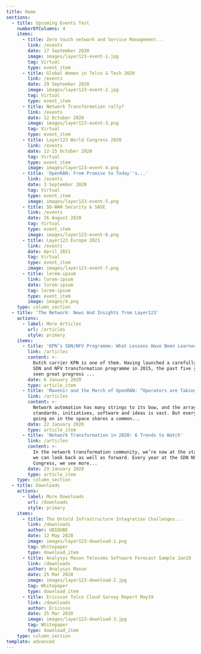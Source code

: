 ```yaml
---
title: Home
sections:
  - title: Upcoming Events Test
    numberOfColumns: 4
    items:
      - title: Zero touch network and Service Management...
        link: /events
        date: 17 September 2020
        image: images/layer123-event-1.jpg
        tag: Virtual
        type: event_item
      - title: Global Women in Telco & Tech 2020
        link: /events
        date: 29 September 2020
        image: images/layer123-event-2.jpg
        tag: Virtual
        type: event_item
      - title: Network Transformation rally?
        link: /events
        date: 12 October 2020
        image: images/layer123-event-3.png
        tag: Virtual
        type: event_item
      - title: Layer123 World Congress 2020
        link: /events
        date: 12-15 October 2020
        tag: Virtual
        type: event_item
        image: images/layer123-event-4.png
      - title: 'OpenRAN: From Promise to Today''s...'
        link: /events
        date: 3 September 2020
        tag: Virtual
        type: event_item
        image: images/layer123-event-5.png
      - title: SD-WAN Security & SASE
        link: /events
        date: 26 August 2020
        tag: Virtual
        type: event_item
        image: images/layer123-event-6.png
      - title: Layer123 Europe 2021
        link: /events
        date: April 2021
        tag: Virtual
        type: event_item
        image: images/layer123-event-7.png
      - title: lorem-ipsum
        link: lorem-ipsum
        date: lorem-ipsum
        tag: lorem-ipsum
        type: event_item
        image: images/4.png
    type: column_section
  - title: 'The Network: News And Insights from Layer123'
    actions:
      - label: More Articles
        url: /articles
        style: primary
    items:
      - title: 'KPN’s SDN/NFV Programme: What Lessons Have Been Learned?'
        link: /articles
        content: >-
          Dutch carrier KPN is one of them. Having launched a carefully-planned
          SDN and NFV transformation programme in 2015, the past five years have
          seen great progress ...
        date: 6 January 2020
        type: article_item
      - title: 'Mavenir and the March of OpenRAN: “Operators are Taking...'
        link: /articles
        content: >-
          Network automation has many strings to its bow, and the array of
          standards, initiatives, software and ideas is vast. But everything
          going on in the space shares a common...
        date: 22 January 2020
        type: article_item
      - title: 'Network Transformation in 2020: 6 Trends to Watch'
        link: /articles
        content: >-
          In the network transformation community, we’re now at the stage where
          we can look back as well as forward. Every year at the SDN NFV World
          Congress, we see more...
        date: 29 January 2020
        type: article_item
    type: column_section
  - title: Downloads
    actions:
      - label: More Downloads
        url: /downloads
        style: primary
    items:
      - title: The Untold Infrastructure Integration Challenges...
        link: /downloads
        author: UBIQUBE
        date: 12 May 2020
        image: images/layer123-download-1.png
        tag: Whitepaper
        type: download_item
      - title: Analysys Mason Telecoms Software Forecast Sample Jan19
        link: /downloads
        author: Analysys Mason
        date: 25 Mar 2020
        image: images/layer123-download-2.jpg
        tag: Whitepaper
        type: download_item
      - title: Ericsson Telco Cloud Survey Report May19
        link: /downloads
        author: Ericsson
        date: 25 Mar 2020
        image: images/layer123-download-3.jpg
        tag: Whitepaper
        type: download_item
    type: column_section
template: advanced
---
```

